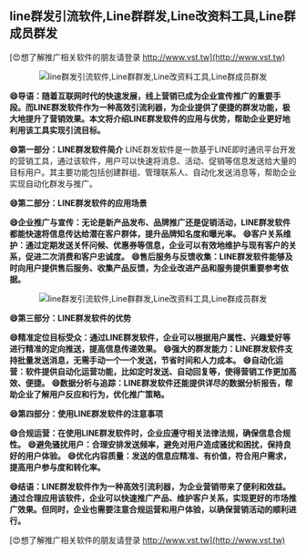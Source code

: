 ## **line群发引流软件,Line群群发,Line改资料工具,Line群成员群发**

[😍想了解推广相关软件的朋友请登录 http://www.vst.tw](http://www.vst.tw)

 <center><img src="https://vst.tw/MP4/tuiguang/png/3.png" alt="line群发引流软件,Line群群发,Line改资料工具,Line群成员群发"></center>

**😄导语：随着互联网时代的快速发展，线上营销已成为企业宣传推广的重要手段。而LINE群发软件作为一种高效引流利器，为企业提供了便捷的群发功能，极大地提升了营销效果。本文将介绍LINE群发软件的应用与优势，帮助企业更好地利用该工具实现引流目标。**

**😄第一部分：LINE群发软件简介**
LINE群发软件是一款基于LINE即时通讯平台开发的营销工具，通过该软件，用户可以快速将消息、活动、促销等信息发送给大量的目标用户。其主要功能包括创建群组、管理联系人、自动化发送消息等，帮助企业实现自动化群发与推广。

**😄第二部分：LINE群发软件的应用场景**

**😄企业推广与宣传：无论是新产品发布、品牌推广还是促销活动，LINE群发软件都能快速将信息传达给潜在客户群体，提升品牌知名度和曝光率。**
**😄客户关系维护：通过定期发送关怀问候、优惠券等信息，企业可以有效地维护与现有客户的关系，促进二次消费和客户忠诚度。**
**😄售后服务与反馈收集：LINE群发软件能够及时向用户提供售后服务、收集产品反馈，为企业改进产品和服务提供重要参考依据。**

 <center><img src="https://vst.tw/MP4/tuiguang/png/1.png" alt="line群发引流软件,Line群群发,Line改资料工具,Line群成员群发"></center>

**😄第三部分：LINE群发软件的优势**

**😄精准定位目标受众：通过LINE群发软件，企业可以根据用户属性、兴趣爱好等进行精准的定向推送，提高信息传递效果。**
**😄强大的群发能力：LINE群发软件支持批量发送消息，无需手动一个一个发送，节省时间和人力成本。**
**😄自动化运营：软件提供自动化运营功能，比如定时发送、自动回复等，使得营销工作更加高效、便捷。**
**😄数据分析与追踪：LINE群发软件还能提供详尽的数据分析报告，帮助企业了解用户反应和行为，优化推广策略。**

**😄第四部分：使用LINE群发软件的注意事项**

**😄合规运营：在使用LINE群发软件时，企业应遵守相关法律法规，确保信息合规性。**
**😄避免骚扰用户：合理安排发送频率，避免对用户造成骚扰和困扰，保持良好的用户体验。**
**😄优化内容质量：发送的信息应精准、有价值，符合用户需求，提高用户参与度和转化率。**

**😄结语：LINE群发软件作为一种高效引流利器，为企业营销带来了便利和效益。通过合理应用该软件，企业可以快速推广产品、维护客户关系，实现更好的市场推广效果。但同时，企业也需要注意合规运营和用户体验，以确保营销活动的顺利进行。**

[😍想了解推广相关软件的朋友请登录 http://www.vst.tw](http://www.vst.tw)



